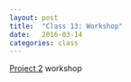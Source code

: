 ```yaml
---
layout: post
title:  "Class 13: Workshop"
date:   2016-03-14
categories: class
---
```


[Project 2](https://docs.google.com/document/d/1a-XvGo3RrApTL9ONH6Mk9LThbGhGg90YZ-TK2pq_Er8/edit?usp=sharing) workshop
